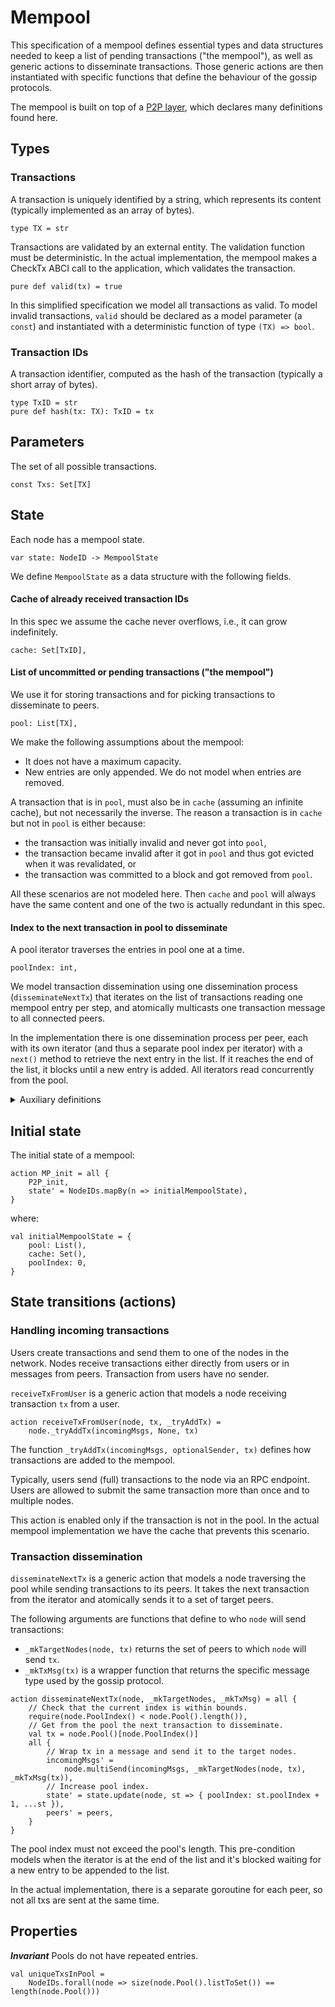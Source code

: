 # Mempool

This specification of a mempool defines essential types and data structures needed to keep a list of
pending transactions ("the mempool"), as well as generic actions to disseminate transactions. Those
generic actions are then instantiated with specific functions that define the behaviour of the
gossip protocols.

The mempool is built on top of a [P2P layer](p2p.md), which declares many definitions found here.

## Types

### Transactions

A transaction is uniquely identified by a string, which represents its content (typically
implemented as an array of bytes).
```bluespec "types" +=
type TX = str
```

Transactions are validated by an external entity. The validation function must be deterministic. In
the actual implementation, the mempool makes a CheckTx ABCI call to the application, which validates
the transaction. 
```bluespec "types" +=
pure def valid(tx) = true
```

In this simplified specification we model all transactions as valid. To model invalid transactions,
`valid` should be declared as a model parameter (a `const`) and instantiated with a deterministic
function of type `(TX) => bool`.

### Transaction IDs

A transaction identifier, computed as the hash of the transaction (typically a short array of
bytes).
```bluespec "types" +=
type TxID = str
pure def hash(tx: TX): TxID = tx
```

## Parameters
        
The set of all possible transactions.
```bluespec "params" +=
const Txs: Set[TX]
```

## State

Each node has a mempool state.
```bluespec "state" +=
var state: NodeID -> MempoolState
```

We define `MempoolState` as a data structure with the following fields.

#### Cache of already received transaction IDs

In this spec we assume the cache never overflows, i.e., it can grow indefinitely.
```bluespec "mempoolstate" +=
cache: Set[TxID],
```

#### List of uncommitted or pending transactions ("the mempool")

We use it for storing transactions and for picking transactions to disseminate to peers.
```bluespec "mempoolstate" +=
pool: List[TX],
```

We make the following assumptions about the mempool:
- It does not have a maximum capacity.
- New entries are only appended. We do not model when entries are removed.

A transaction that is in `pool`, must also be in `cache` (assuming an infinite cache), but not
necessarily the inverse. The reason a transaction is in `cache` but not in `pool` is either because: 
- the transaction was initially invalid and never got into `pool`, 
- the transaction became invalid after it got in `pool` and thus got evicted when it was
  revalidated, or
- the transaction was committed to a block and got removed from `pool`.

All these scenarios are not modeled here. Then `cache` and `pool` will always have the same content
and one of the two is actually redundant in this spec.

#### Index to the next transaction in pool to disseminate

A pool iterator traverses the entries in pool one at a time.
```bluespec "mempoolstate" +=
poolIndex: int,
```
We model transaction dissemination using one dissemination process (`disseminateNextTx`) that
iterates on the list of transactions reading one mempool entry per step, and atomically multicasts
one transaction message to all connected peers.

In the implementation there is one dissemination process per peer, each with its own iterator (and
thus a separate pool index per iterator) with a `next()` method to retrieve the next entry in the
list. If it reaches the end of the list, it blocks until a new entry is added. All iterators read
concurrently from the pool.

<details>
  <summary>Auxiliary definitions</summary>

```bluespec "auxstate" +=
def Cache(node) = state.get(node).cache
def Pool(node) = state.get(node).pool
def PoolIndex(node) = state.get(node).poolIndex
```
</details>

## Initial state

The initial state of a mempool:
```bluespec "actions" +=
action MP_init = all {
    P2P_init,
    state' = NodeIDs.mapBy(n => initialMempoolState),
}
```
where:
```bluespec "actions" +=
val initialMempoolState = {
    pool: List(),
    cache: Set(),
    poolIndex: 0,
}
```

## State transitions (actions)

### Handling incoming transactions

Users create transactions and send them to one of the nodes in the network. Nodes receive
transactions either directly from users or in messages from peers. Transaction from users have no
sender.

`receiveTxFromUser` is a generic action that models a node receiving transaction `tx` from a user.
```bluespec "actions" +=
action receiveTxFromUser(node, tx, _tryAddTx) =
    node._tryAddTx(incomingMsgs, None, tx)
```
The function `_tryAddTx(incomingMsgs, optionalSender, tx)` defines how transactions are added to the
mempool.

Typically, users send (full) transactions to the node via an RPC endpoint. Users are allowed to
submit the same transaction more than once and to multiple nodes.

This action is enabled only if the transaction is not in the pool. In the actual mempool
implementation we have the cache that prevents this scenario.

### Transaction dissemination

`disseminateNextTx` is a generic action that models a node traversing the pool while sending
transactions to its peers. It takes the next transaction from the iterator and atomically sends it
to a set of target peers.

The following arguments are functions that define to who `node` will send transactions:
- `_mkTargetNodes(node, tx)` returns the set of peers to which `node`
  will send `tx`.
- `_mkTxMsg(tx)` is a wrapper function that returns the specific message
  type used by the gossip protocol.
```bluespec "actions" +=
action disseminateNextTx(node, _mkTargetNodes, _mkTxMsg) = all {
    // Check that the current index is within bounds. 
    require(node.PoolIndex() < node.Pool().length()),
    // Get from the pool the next transaction to disseminate.
    val tx = node.Pool()[node.PoolIndex()]
    all {
        // Wrap tx in a message and send it to the target nodes.
        incomingMsgs' = 
            node.multiSend(incomingMsgs, _mkTargetNodes(node, tx), _mkTxMsg(tx)),
        // Increase pool index.
        state' = state.update(node, st => { poolIndex: st.poolIndex + 1, ...st }),
        peers' = peers,
    }
}
```

The pool index must not exceed the pool's length. This pre-condition models when the iterator is at
the end of the list and it's blocked waiting for a new entry to be appended to the list.

In the actual implementation, there is a separate goroutine for each peer, so not all txs are sent
at the same time.

## Properties

_**Invariant**_ Pools do not have repeated entries.
```bluespec "properties" +=
val uniqueTxsInPool = 
    NodeIDs.forall(node => size(node.Pool().listToSet()) == length(node.Pool()))
```

<!--
```bluespec quint/mempool.qnt +=
// -*- mode: Bluespec; -*-

// File generated from markdown using lmt. DO NOT EDIT.

module mempool {
    import spells.* from "./spells"
    import p2p.* from "./p2p"
    export p2p.*

    //--------------------------------------------------------------------------
    // Types
    //--------------------------------------------------------------------------
    <<<types>>>

    //--------------------------------------------------------------------------
    // Parameters
    //--------------------------------------------------------------------------
    <<<params>>>

    //--------------------------------------------------------------------------
    // State
    //--------------------------------------------------------------------------
    <<<state>>>
    
    type MempoolState = {
        <<<mempoolstate>>>
    }
    
    // Auxiliary definitions
    <<<auxstate>>>

    //--------------------------------------------------------------------------
    // Actions
    //--------------------------------------------------------------------------
    <<<actions>>>

    //--------------------------------------------------------------------------
    // Properties
    //--------------------------------------------------------------------------
    <<<properties>>>

}
```
-->
